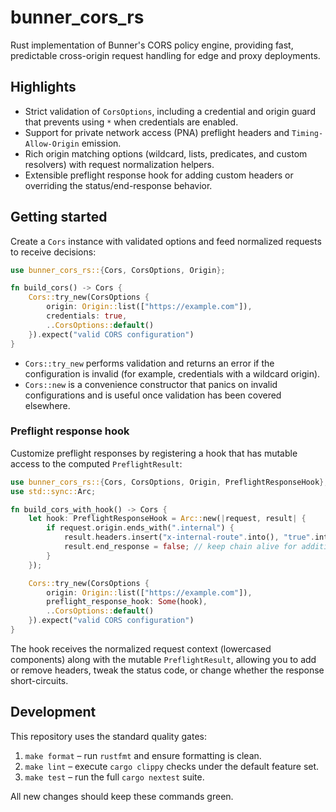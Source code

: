 # bunner_cors_rs

Rust implementation of Bunner's CORS policy engine, providing fast, predictable cross-origin request handling for edge and proxy deployments.

## Highlights
- Strict validation of `CorsOptions`, including a credential and origin guard that prevents using `*` when credentials are enabled.
- Support for private network access (PNA) preflight headers and `Timing-Allow-Origin` emission.
- Rich origin matching options (wildcard, lists, predicates, and custom resolvers) with request normalization helpers.
- Extensible preflight response hook for adding custom headers or overriding the status/end-response behavior.

## Getting started
Create a `Cors` instance with validated options and feed normalized requests to receive decisions:

```rust
use bunner_cors_rs::{Cors, CorsOptions, Origin};

fn build_cors() -> Cors {
    Cors::try_new(CorsOptions {
        origin: Origin::list(["https://example.com"]),
        credentials: true,
        ..CorsOptions::default()
    }).expect("valid CORS configuration")
}
```

- `Cors::try_new` performs validation and returns an error if the configuration is invalid (for example, credentials with a wildcard origin).
- `Cors::new` is a convenience constructor that panics on invalid configurations and is useful once validation has been covered elsewhere.

### Preflight response hook

Customize preflight responses by registering a hook that has mutable access to the computed `PreflightResult`:

```rust
use bunner_cors_rs::{Cors, CorsOptions, Origin, PreflightResponseHook};
use std::sync::Arc;

fn build_cors_with_hook() -> Cors {
    let hook: PreflightResponseHook = Arc::new(|request, result| {
        if request.origin.ends_with(".internal") {
            result.headers.insert("x-internal-route".into(), "true".into());
            result.end_response = false; // keep chain alive for additional middleware
        }
    });

    Cors::try_new(CorsOptions {
        origin: Origin::list(["https://example.com"]),
        preflight_response_hook: Some(hook),
        ..CorsOptions::default()
    }).expect("valid CORS configuration")
}
```

The hook receives the normalized request context (lowercased components) along with the mutable `PreflightResult`, allowing you to add or remove headers, tweak the status code, or change whether the response short-circuits.

## Development

This repository uses the standard quality gates:

1. `make format` – run `rustfmt` and ensure formatting is clean.
2. `make lint` – execute `cargo clippy` checks under the default feature set.
3. `make test` – run the full `cargo nextest` suite.

All new changes should keep these commands green.
